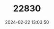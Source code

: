 ---
title: "22830"
category: "Valencia letourneuxi"
draft: false
date: 2024-02-22 13:03:50
languages:
  Greek, Modern (1453-): ["Ιονικός ζουρνάς"]
  English: ["Corfu Valencia"]
---